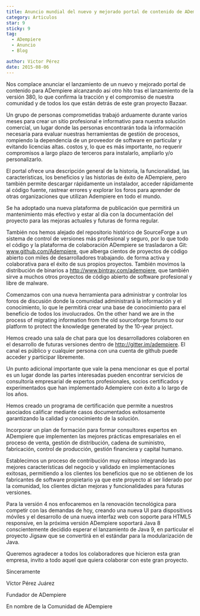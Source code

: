 ```yaml
---
title: Anuncio mundial del nuevo y mejorado portal de contenido de ADempiere
category: Articulos
star: 9
sticky: 9
tag:
  - ADempiere
  - Anuncio
  - Blog

author: Victor Pérez
date: 2015-08-06
---
```

Nos complace anunciar el lanzamiento de un nuevo y mejorado portal de contenido para ADempiere alcanzando así otro hito tras el lanzamiento de la versión 380, lo que confirma la tracción y el compromiso de nuestra comunidad y de todos los que están detrás de este gran proyecto Bazaar.

Un grupo de personas comprometidas trabajó arduamente durante varios meses para crear un sitio profesional e informativo para nuestra solución comercial, un lugar donde las personas encontrarán toda la información necesaria para evaluar nuestras herramientas de gestión de procesos, rompiendo la dependencia de un proveedor de software en particular y evitando licencias altas. costos y, lo que es más importante, no requerir compromisos a largo plazo de terceros para instalarlo, ampliarlo y/o personalizarlo.

El portal ofrece una descripción general de la historia, la funcionalidad, las características, los beneficios y las historias de éxito de ADempiere, pero también permite descargar rápidamente un instalador, acceder rápidamente al código fuente, rastrear errores y explorar los foros para aprender de otras organizaciones que utilizan Adempiere en todo el mundo.

Se ha adoptado una nueva plataforma de publicación que permitirá un mantenimiento más efectivo y estar al día con la documentación del proyecto para las mejoras actuales y futuras de forma regular.

También nos hemos alejado del repositorio histórico de SourceForge a un sistema de control de versiones más profesional y seguro, por lo que todo el código y la plataforma de colaboración ADempiere se trasladaron a Git: www.github.com/Adempiere, que alberga cientos de proyectos de código abierto con miles de desarrolladores trabajando. de forma activa y colaborativa para el éxito de sus propios proyectos. También movimos la distribución de binarios a http://www.bintray.com/adempiere, que también sirve a muchos otros proyectos de código abierto de software profesional y libre de malware.

Comenzamos con una nueva herramienta para administrar y controlar los foros de discusión donde la comunidad administrará la información y el conocimiento, lo que le permitirá crear una base de conocimiento para el beneficio de todos los involucrados.
On the other hand we are in the process of migrating information from the old sourceforge forums to our platform to protect the knowledge generated by the 10-year project.

Hemos creado una sala de chat para que los desarrolladores colaboren en el desarrollo de futuras versiones dentro de http://gitter.im/adempiere. El canal es público y cualquier persona con una cuenta de github puede acceder y participar libremente.

Un punto adicional importante que vale la pena mencionar es que el portal es un lugar donde las partes interesadas pueden encontrar servicios de consultoría empresarial de expertos profesionales, socios certificados y experimentados que han implementado Adempiere con éxito a lo largo de los años.

Hemos creado un programa de certificación que permite a nuestros asociados calificar mediante casos documentados exitosamente garantizando la calidad y conocimiento de la solución.

Incorporar un plan de formación para formar consultores expertos en ADempiere que implementen las mejores prácticas empresariales en el proceso de venta, gestión de distribución, cadena de suministro, fabricación, control de producción, gestión financiera y capital humano.

Establecimos un proceso de contribución muy exitoso integrando las mejores características del negocio y validado en implementaciones exitosas, permitiendo a los clientes los beneficios que no se obtienen de los fabricantes de software propietario ya que este proyecto al ser liderado por la comunidad, los clientes dictan mejoras y funcionalidades para futuras versiones.

Para la versión 4 nos enfocaremos en la renovación tecnológica para competir con las demandas de hoy, creando una nueva UI para dispositivos móviles y el desarrollo de una nueva interfaz web con soporte para HTML5 responsive, en la próxima versión ADempiere soportará Java 8 conscientemente decidido esperar el lanzamiento de Java 9, en particular el proyecto Jigsaw que se convertirá en el estándar para la modularización de Java.

Queremos agradecer a todos los colaboradores que hicieron esta gran empresa, invito a todo aquel que quiera colaborar con este gran proyecto.

Sinceramente

Víctor Pérez Juárez

Fundador de ADempiere

En nombre de la Comunidad de ADempiere
